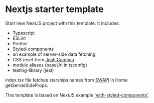 # Nextjs starter template

Start new NextJS project with this template.
It includes:

- Typescript
- ESLint
- Prettier
- Styled-components
- an example of server-side data fetching
- CSS reset from [Josh Comeau](https://www.joshwcomeau.com/css/custom-css-reset/)
- module aliases (baseUrl in tsconfig)
- testing-library (jest)

index.tsx file fetches starships names from [SWAPI](https://swapi.dev/) in Home getServerSideProps.

This template is based on NextJS example ['with-styled-components'](https://github.com/styled-components/styled-components).
